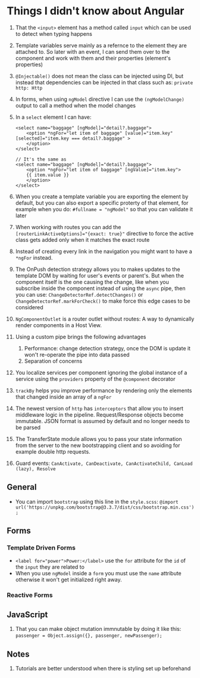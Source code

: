 # Things I didn't know about Angular

1. That the `<input>` element has a method called `input` which can be used to detect when typing happens
1. Template variables serve mainly as a refernce to the element they are attached to. So later with an event, I can send them over to the component and work with them and their properties (element's properties)
1. `@Injectable()` does not mean the class can be injected using DI, but instead that dependencies can be injected in that class such as: `private http: Http`
1. In forms, when using `ngModel` directive I can use the `(ngModelChange)` output to call a method when the model changes
1. In a `select` element I can have:

    ```
    <select name="baggage" [ngModel]="detail?.baggage">
        <option *ngFor="let item of baggage" [value]="item.key" [selected]="item.key === detail?.baggage" >
        </option>
    </select>

    // It's the same as
    <select name="baggage" [ngModel]="detail?.baggage">
        <option *ngFor="let item of baggage" [ngValue]="item.key">
        {{ item.value }}
        </option>
    </select>
    ```

1. When you create a template variable you are exporting the element by default, but you can also export a specific proterty of that element, for example when you do: `#fullname = "ngModel"` so that you can validate it later
1. When working with routes you can add the `[routerLinkActiveOptions]="{exact: true}"` directive to force the active class gets added only when it matches the exact route
1. Instead of creating every link in the navigation you might want to have a `*ngFor` instead.
1. The OnPush detection strategy allows you to makes updates to the template DOM by waiting for user's events or parent's. But when the component itself is the one causing the change, like when you subscribe inside the component instead of using the `async` pipe, then you can use: `ChangeDetectorRef.detectChanges()` or `ChangeDetectorRef.markForCheck()` to make force this edge cases to be considered
1. `NgComponentOutlet` is a router outlet without routes: A way to dynamically render components in a Host View.
1. Using a custom pipe brings the following advantages
    1. Performance: change detection strategy, once the DOM is update it won't re-operate the pipe into data passed
    1. Separation of concerns
1. You localize services per component ignoring the global instance of a service using the `providers` property of the `@component` decorator
1. `trackBy` helps you improve performance by rendering only the elements that changed inside an array of a `ngFor`
1. The newest version of `http` has `interceptors` that allow you to insert middleware logic in the pipeline. Request/Response objects become immutable. JSON format is assumed by default and no longer needs to be parsed
1. The TransferState module allows you to pass your state information from the server to the new bootstrapping client and so avoiding for example double http requests.
1. Guard events: `CanActivate, CanDeactivate, CanActivateChild, CanLoad (lazy), Resolve`

## General

* You can import `bootstrap` using this line in the `style.scss`: `@import url('https://unpkg.com/bootstrap@3.3.7/dist/css/bootstrap.min.css');`

## Forms

### Template Driven Forms

* `<label for="power">Power:</label>` use the `for` attribute for the `id` of the `input` they are related to
* When you use `ngModel` inside a `form` you must use the `name` attribute otherwise it won't get initialized right away.

### Reactive Forms

## JavaScript

1. That you can make object mutation immnutable by doing it like this: `passenger = Object.assign({}, passenger, newPassenger);`

## Notes

1. Tutorials are better understood when there is styling set up beforehand
